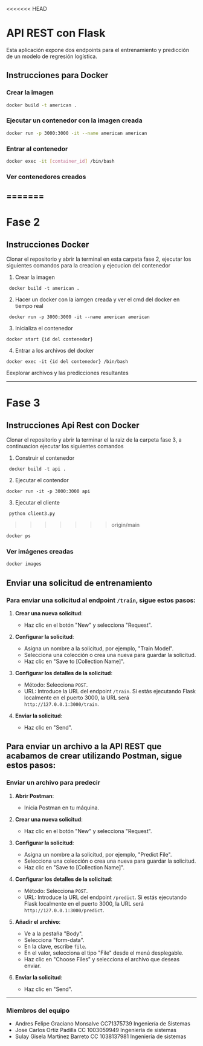 
<<<<<<< HEAD
# API REST con Flask

Esta aplicación expone dos endpoints para el entrenamiento y predicción de un modelo de regresión logística.

## Instrucciones para Docker

### Crear la imagen

```sh
docker build -t american .
```

### Ejecutar un contenedor con la imagen creada

```sh
docker run -p 3000:3000 -it --name american american
```

### Entrar al contenedor

```sh
docker exec -it [container_id] /bin/bash
```

### Ver contenedores creados
=======
-------------
# Fase 2
## Instrucciones Docker
Clonar el repositorio y abrir la terminal en esta carpeta fase 2, ejecutar los siguientes comandos para la creacion y ejecucion del contenedor

1. Crear la imagen
```console
 docker build -t american .
```

2. Hacer un docker con la iamgen creada y ver el cmd del docker en tiempo real
```console
 docker run -p 3000:3000 -it --name american american
```
3. Inicializa el contenedor 
```console
docker start {id del contenedor}
```
4. Entrar a los archivos del docker
```console
docker exec -it {id del contenedor} /bin/bash
```

Eexplorar archivos y las predicciones resultantes

-------------
# Fase 3
## Instrucciones Api Rest con Docker
Clonar el repositorio y abrir la terminar el la raiz de la carpeta fase 3, a continuacion ejecutar los siguientes comandos

1. Construir el contenedor
```console
 docker build -t api .
```
2. Ejecutar el contendor
```console
docker run -it -p 3000:3000 api
```
3. Ejecutar el cliente
```console
 python client3.py
```
>>>>>>> origin/main

```sh
docker ps
```

### Ver imágenes creadas

```sh
docker images
```

## Enviar una solicitud de entrenamiento

### Para enviar una solicitud al endpoint `/train`, sigue estos pasos:

1. **Crear una nueva solicitud**:
    - Haz clic en el botón "New" y selecciona "Request".

2. **Configurar la solicitud**:
    - Asigna un nombre a la solicitud, por ejemplo, "Train Model".
    - Selecciona una colección o crea una nueva para guardar la solicitud.
    - Haz clic en "Save to [Collection Name]".

3. **Configurar los detalles de la solicitud**:
    - Método: Selecciona `POST`.
    - URL: Introduce la URL del endpoint `/train`. Si estás ejecutando Flask localmente en el puerto 3000, la URL será `http://127.0.0.1:3000/train`.

4. **Enviar la solicitud**:
    - Haz clic en "Send".

## Para enviar un archivo a la API REST que acabamos de crear utilizando Postman, sigue estos pasos:

### Enviar un archivo para predecir

1. **Abrir Postman**:
    - Inicia Postman en tu máquina.

2. **Crear una nueva solicitud**:
    - Haz clic en el botón "New" y selecciona "Request".

3. **Configurar la solicitud**:
    - Asigna un nombre a la solicitud, por ejemplo, "Predict File".
    - Selecciona una colección o crea una nueva para guardar la solicitud.
    - Haz clic en "Save to [Collection Name]".

4. **Configurar los detalles de la solicitud**:
    - Método: Selecciona `POST`.
    - URL: Introduce la URL del endpoint `/predict`. Si estás ejecutando Flask localmente en el puerto 3000, la URL será `http://127.0.0.1:3000/predict`.

5. **Añadir el archivo**:
    - Ve a la pestaña "Body".
    - Selecciona "form-data".
    - En la clave, escribe `file`.
    - En el valor, selecciona el tipo "File" desde el menú desplegable.
    - Haz clic en "Choose Files" y selecciona el archivo que deseas enviar.

6. **Enviar la solicitud**:
    - Haz clic en "Send".


-------------
### Miembros del equipo
- Andres Felipe Graciano Monsalve CC71375739 Ingeniería de Sistemas
- Jose Carlos Ortiz Padilla CC 1003059949 Ingeniería de sistemas
- Sulay Gisela Martínez Barreto CC 1038137981 Ingeniería de sistemas
